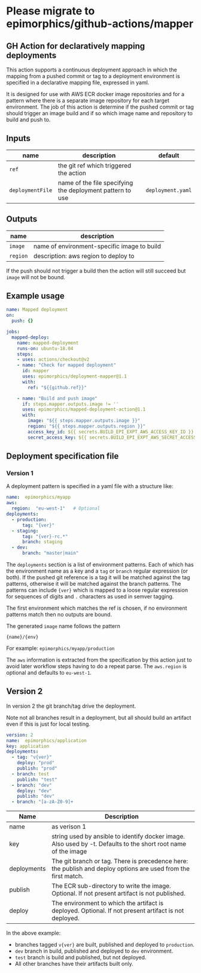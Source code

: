 # Please migrate to epimorphics/github-actions/mapper

## GH Action for declaratively mapping deployments

This action supports a continuous deployment approach in which the mapping from a pushed commit or tag to a deployment environment is specified in a declarative mapping file, expressed in yaml.

It is designed for use with AWS ECR docker image repositories and for a pattern where there is a separate image repository for each target environment. The job of this action is determine if the pushed commit or tag should trigger an image build and if so which image name and repository to build and push to.

## Inputs

| name | description | default |
|---|---|---|
| `ref` | the git ref which triggered the action | |
| `deploymentFile` | name of the file specifying the deployment pattern to use | `deployment.yaml` |

## Outputs

| name | description |
|---|---|
| `image` | name of environment-specific image to build |
| `region` | description: aws region to deploy to |

If the push should not trigger a build then the action will still succeed but `image` will not be bound.

## Example usage

```yaml
name: Mapped deployment
on:
  push: {}

jobs:
  mapped-deploy:
    name: mapped-deployment
    runs-on: ubuntu-18.04
    steps:
    - uses: actions/checkout@v2
    - name: "Check for mapped deployment"
      id: mapper
      uses: epimorphics/deployment-mapper@1.1
      with:
        ref: "${{github.ref}}"

    - name: "Build and push image"
      if: steps.mapper.outputs.image != ''
      uses: epimorphics/mapped-deployment-action@1.1
      with:
        image: "${{ steps.mapper.outputs.image }}"
        region: "${{ steps.mapper.outputs.region }}"
        access_key_id: ${{ secrets.BUILD_EPI_EXPT_AWS_ACCESS_KEY_ID }}
        secret_access_key: ${{ secrets.BUILD_EPI_EXPT_AWS_SECRET_ACCESS_KEY }}

```

## Deployment specification file

### Version 1

A deployment pattern is specified in a yaml file with a structure like:

```yaml
name:  epimorphics/myapp
aws:
  region:  "eu-west-1"   # Optional
deployments:
  - production:
      tag: "{ver}"
  - staging:
      tag: "{ver}-rc.*"
      branch: staging
  - dev:
      branch: "master|main"
```

The `deployments` section is a list of environment patterns. Each of which has the environment name as a key and a `tag` or `branch` regular expression (or both). If the pushed git reference is a tag it will be matched against the tag patterns, otherwise it will be matched against the branch patterns. The patterns can include `{ver}` which is mapped to a loose regular expression for sequences of digits and `.` characters as used in semver tagging.

The first environment which matches the ref is chosen, if no environment patterns match then no outputs are bound.

The generated `image` name follows the pattern

    {name}/{env}

For example: `epimorphics/myapp/production`

The `aws` information is extracted from the specification by this action just to avoid later workflow steps having to do a repeat parse. The `aws.region` is optional and defaults to `eu-west-1`.


## Version 2

In version 2 the git branch/tag drive the deployment.

Note not all branches result in a deployment, but all should build an artifact even if this is just for local testing.

```yaml
version: 2
name:  epimorphics/application
key: application 
deployments:
  - tag: "v{ver}"
    deploy: "prod"
    publish: "prod"
  - branch: test
    publish: "test"
  - branch: "dev"
    deploy: "dev"
    publish: "dev"
  - branch: "[a-zA-Z0-9]+
```
| Name | Description |
|--|--|
|name| as verison 1|
|key| string used by ansible to identify docker image. Also used by -t. Defaults to the short root name of the image |
|deployments| The git branch or tag. There is precedence here: the publish and deploy options are used from the first match. |
|publish| The ECR sub-directory to write the image. Optional. If not present artifact is not published. |
|deploy| The environment to which the artifact is deployed. Optional. If not present artifact is not deployed. |

In the above example:

* branches tagged `v{ver}` are built, published and deployed to `production`.
* `dev` branch in build, published and deployed to `dev` environment.
* `test` branch is build and published, but not deployed.
* All other branches have their artifacts built only.
